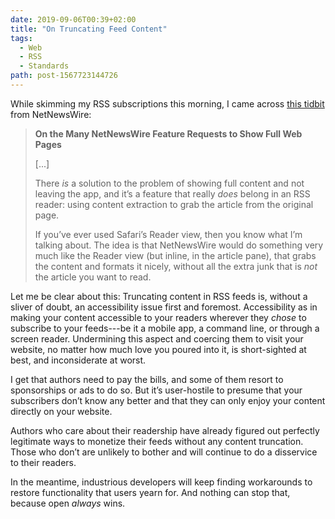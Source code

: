 ```yaml
---
date: 2019-09-06T00:39+02:00
title: "On Truncating Feed Content"
tags:
  - Web
  - RSS
  - Standards
path: post-1567723144726
---
```


While skimming my RSS subscriptions this morning, I came across [this tidbit](https://inessential.com/2019/09/04/on_the_many_netnewswire_feature_requests) from NetNewsWire:

> **On the Many NetNewsWire Feature Requests to Show Full Web Pages**
>
> [...]
>
> There *is* a solution to the problem of showing full content and not leaving the app, and it’s a feature that really *does* belong in an RSS reader: using content extraction to grab the article from the original page.
>
> If you’ve ever used Safari’s Reader view, then you know what I’m talking about. The idea is that NetNewsWire would do something very much like the Reader view (but inline, in the article pane), that grabs the content and formats it nicely, without all the extra junk that is *not* the article you want to read.

Let me be clear about this: Truncating content in RSS feeds is, without a sliver of doubt, an accessibility issue first and foremost.
Accessibility as in making your content accessible to your readers wherever they *chose* to subscribe to your feeds---be it a mobile app, a command line, or through a screen reader.
Undermining this aspect and coercing them to visit your website, no matter how much love you poured into it, is short-sighted at best, and inconsiderate at worst.

I get that authors need to pay the bills, and some of them resort to sponsorships or ads to do so. But it’s user-hostile to presume that your subscribers don’t know any better and that they can only enjoy your content directly on your website.

Authors who care about their readership have already figured out perfectly legitimate ways to monetize their feeds without any content truncation.
Those who don’t are unlikely to bother and will continue to do a disservice to their readers.

In the meantime, industrious developers will keep finding workarounds to restore functionality that users yearn for. And nothing can stop that, because open *always* wins.
